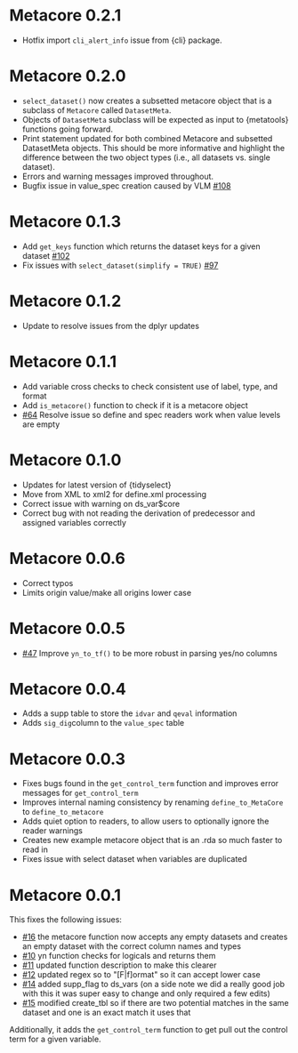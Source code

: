 # Metacore 0.2.1
-   Hotfix import `cli_alert_info` issue from {cli} package.

# Metacore 0.2.0
- `select_dataset()` now creates a subsetted metacore object that is a subclass of `Metacore` called `DatasetMeta`.
- Objects of `DatasetMeta` subclass will be expected as input to {metatools} functions going forward.
- Print statement updated for both combined Metacore and subsetted DatasetMeta objects. This should be more informative and highlight the difference between the two object types (i.e., all datasets vs. single dataset). 
- Errors and warning messages improved throughout.
- Bugfix issue in value_spec creation caused by VLM [#108](https://github.com/atorus-research/metacore/pull/118)

# Metacore 0.1.3
- Add `get_keys` function which returns the dataset keys for a given dataset [#102](https://github.com/atorus-research/metacore/issues/102) 
- Fix issues with `select_dataset(simplify = TRUE)` [#97](https://github.com/atorus-research/metacore/issues/97) 

# Metacore 0.1.2
- Update to resolve issues from the dplyr updates

# Metacore 0.1.1
- Add variable cross checks to check consistent use of label, type, and format
- Add `is_metacore()` function to check if it is a metacore object 
- [#64](https://github.com/atorus-research/metacore/issues/64) Resolve issue so define and spec readers work when value levels are empty

# Metacore 0.1.0
- Updates for latest version of {tidyselect}
- Move from XML to xml2 for define.xml processing
- Correct issue with warning on ds_var$core 
- Correct bug with not reading the derivation of predecessor and assigned variables correctly

# Metacore 0.0.6 
- Correct typos
- Limits origin value/make all origins lower case 

# Metacore 0.0.5
- [#47](https://github.com/atorus-research/metacore/issues/47) Improve `yn_to_tf()` to be more robust in parsing yes/no columns

# Metacore 0.0.4
- Adds a supp table to store the `idvar` and `qeval` information 
- Adds `sig_dig`column to the `value_spec` table


# Metacore 0.0.3
- Fixes bugs found in the `get_control_term` function and improves error messages for `get_control_term`
- Improves internal naming consistency by renaming `define_to_MetaCore` to `define_to_metacore`
- Adds quiet option to readers, to allow users to optionally ignore the reader warnings 
- Creates new example metacore object that is an .rda so much faster to read in 
- Fixes issue with select dataset when variables are duplicated 


# Metacore 0.0.1
This fixes the following issues:

- [#16](https://github.com/atorus-research/metacore/issues/16) the metacore function now accepts any empty datasets and creates an empty dataset with the correct column names and types
- [#10](https://github.com/atorus-research/metacore/issues/10) yn function checks for logicals and returns them
- [#11](https://github.com/atorus-research/metacore/issues/11) updated function description to make this clearer
- [#12](https://github.com/atorus-research/metacore/issues/12) updated regex so to "[F|f]ormat" so it can accept lower case
- [#14](https://github.com/atorus-research/metacore/issues/14) added supp_flag to ds_vars (on a side note we did a really good job with this it was super easy to change and only required a few edits)
- [#15](https://github.com/atorus-research/metacore/issues/15) modified create_tbl so if there are two potential matches in the same dataset and one is an exact match it uses that

Additionally, it adds the `get_control_term` function to get pull out the control term for a given variable. 
